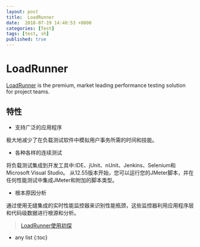 ```yaml
---
layout: post
title:  LoadRunner
date:  2018-07-19 14:40:53 +0800
categories: [Test]
tags: [test, sh]
published: true
---
```


# LoadRunner

[LoadRunner](https://software.microfocus.com/en-us/products/loadrunner-load-testing/overview) is the premium, 
market leading performance testing solution for project teams.

## 特性

- 支持广泛的应用程序

极大地减少了在负载测试软件中模拟用户事务所需的时间和技能。

- 各种各样的连续测试

将负载测试集成到开发工具中:IDE、jUnit、nUnit、Jenkins、Selenium和Microsoft Visual Studio。
从12.55版本开始，您可以运行您的JMeter脚本，并在任何性能测试中集成JMeter和附加的脚本类型。

- 根本原因分析

通过使用无缝集成的实时性能监控器来识别性能瓶颈，这些监控器利用应用程序层和代码级数据进行根源和分析。

> [LoadRunner使用初探](https://zhuanlan.zhihu.com/p/24812449)

* any list
{:toc}